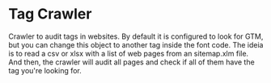 # Tag Crawler
Crawler to audit tags in websites. By default it is configured to look for GTM, but you can change this object to another tag inside the font code.
The ideia is to read a csv or xlsx with a list of web pages from an sitemap.xlm file. And then, the crawler will audit all pages and check if all of them have the tag you're looking for.
